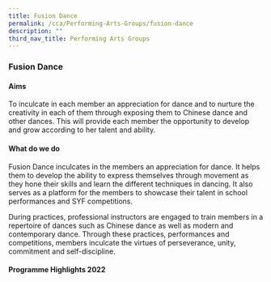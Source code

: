 ```yaml
---
title: Fusion Dance
permalink: /cca/Performing-Arts-Groups/fusion-dance
description: ""
third_nav_title: Performing Arts Groups
---
```

### Fusion Dance

#### Aims

To inculcate in each member an appreciation for dance and to nurture the creativity in each of them through exposing them to Chinese dance and other dances. This will provide each member the opportunity to develop and grow according to her talent and ability.

#### What do we do

Fusion Dance inculcates in the members an appreciation for dance. It helps them to develop the ability to express themselves through movement as they hone their skills and learn the different techniques in dancing. It also serves as a platform for the members to showcase their talent in school performances and SYF competitions.

During practices, professional instructors are engaged to train members in a repertoire of dances such as Chinese dance as well as modern and contemporary dance. Through these practices, performances and competitions, members inculcate the virtues of perseverance, unity, commitment and self-discipline.

#### Programme Highlights 2022
